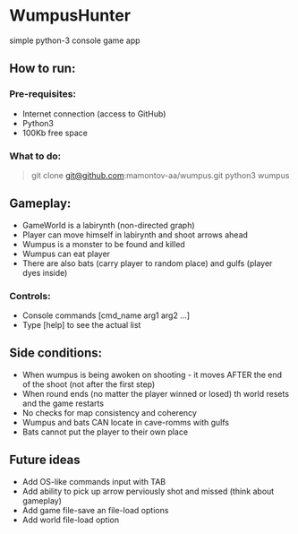 # WumpusHunter
simple python-3 console game app

## How to run:
### Pre-requisites:
- Internet connection (access to GitHub)
- Python3
- 100Kb free space
### What to do:
> git clone git@github.com:mamontov-aa/wumpus.git
> python3 wumpus

## Gameplay:
- GameWorld is a labirynth (non-directed graph)
- Player can move himself in labirynth and shoot arrows ahead
- Wumpus is a monster to be found and killed
- Wumpus can eat player
- There are also bats (carry player to random place) and gulfs (player dyes inside)
### Controls:
- Console commands [cmd_name arg1 arg2 ...]
- Type [help] to see the actual list


## Side conditions:
- When wumpus is being awoken on shooting - it moves AFTER the end of the shoot (not after the first step)
- When round ends (no matter the player winned or losed) th world resets and the game restarts
- No checks for map consistency and coherency
- Wumpus and bats CAN locate in cave-romms with gulfs
- Bats cannot put the player to their own place

## Future ideas
- Add OS-like commands input with TAB
- Add ability to pick up arrow perviously shot and missed (think about gameplay)
- Add game file-save an file-load options
- Add world file-load option